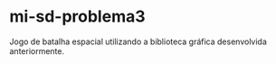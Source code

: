 # mi-sd-problema3
Jogo de batalha espacial utilizando a biblioteca gráfica desenvolvida anteriormente.
